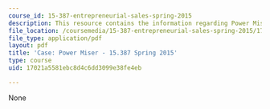 ```yaml
---
course_id: 15-387-entrepreneurial-sales-spring-2015
description: This resource contains the information regarding Power Miser.
file_location: /coursemedia/15-387-entrepreneurial-sales-spring-2015/17021a5581ebc8d4c6dd3099e38fe4eb_MIT15_387S15_Power_Miser.pdf
file_type: application/pdf
layout: pdf
title: 'Case: Power Miser - 15.387 Spring 2015'
type: course
uid: 17021a5581ebc8d4c6dd3099e38fe4eb

---
```

None